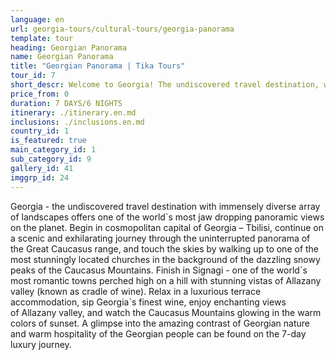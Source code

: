 ```yaml
---
language: en
url: georgia-tours/cultural-tours/georgia-panorama
template: tour
heading: Georgian Panorama
name: Georgian Panorama
title: "Georgian Panorama | Tika Tours"
tour_id: 7
short_descr: Welcome to Georgia! The undiscovered travel destination, with immensely diverse landscapes Georgia offers one of the world`s most jaw dropping panoramic views on the planet.
price_from: 0
duration: 7 DAYS/6 NIGHTS
itinerary: ./itinerary.en.md
inclusions: ./inclusions.en.md
country_id: 1
is_featured: true
main_category_id: 1
sub_category_id: 9
gallery_id: 41
imggrp_id: 24
---
```


Georgia \- the undiscovered travel destination with immensely diverse array of landscapes
offers one of the world\`s most jaw dropping panoramic views on the planet. Begin
in cosmopolitan capital of Georgia – Tbilisi, continue on a scenic and exhilarating
journey through the uninterrupted panorama of the Great Caucasus range, and touch
the skies by walking up to one of the most stunningly located churches in the background
of the dazzling snowy peaks of the Caucasus Mountains. Finish in Signagi \- one
of the world\`s most romantic towns perched high on a hill with stunning vistas
of Allazany valley (known as cradle of wine).
Relax in a luxurious terrace accommodation, sip Georgia\`s finest wine, enjoy enchanting
views of Allazany valley, and watch the Caucasus Mountains glowing in the warm colors
of sunset. A glimpse into the amazing contrast of Georgian nature and warm hospitality
of the Georgian people can be found on the 7\-day luxury journey.
